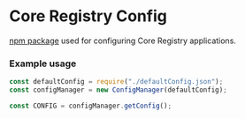 # Core Registry Config
[npm package](https://www.npmjs.com/package/@chia-carbon/core-registry-config) used for configuring Core Registry applications. 

### Example usage

```javascript
const defaultConfig = require("./defaultConfig.json");
const configManager = new ConfigManager(defaultConfig);

const CONFIG = configManager.getConfig();
```
